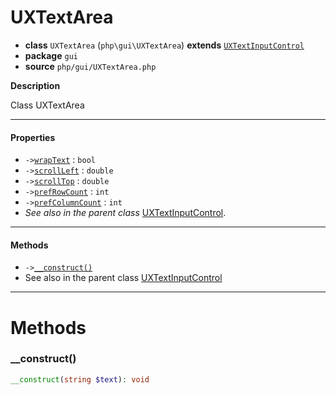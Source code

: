 # UXTextArea

- **class** `UXTextArea` (`php\gui\UXTextArea`) **extends** [`UXTextInputControl`](https://github.com/jphp-compiler/jphp/blob/master/exts/jphp-gui-ext/api-docs/classes/php/gui/UXTextInputControl.md)
- **package** `gui`
- **source** `php/gui/UXTextArea.php`

**Description**

Class UXTextArea

---

#### Properties

- `->`[`wrapText`](#prop-wraptext) : `bool`
- `->`[`scrollLeft`](#prop-scrollleft) : `double`
- `->`[`scrollTop`](#prop-scrolltop) : `double`
- `->`[`prefRowCount`](#prop-prefrowcount) : `int`
- `->`[`prefColumnCount`](#prop-prefcolumncount) : `int`
- *See also in the parent class* [UXTextInputControl](https://github.com/jphp-compiler/jphp/blob/master/exts/jphp-gui-ext/api-docs/classes/php/gui/UXTextInputControl.md).

---

#### Methods

- `->`[`__construct()`](#method-__construct)
- See also in the parent class [UXTextInputControl](https://github.com/jphp-compiler/jphp/blob/master/exts/jphp-gui-ext/api-docs/classes/php/gui/UXTextInputControl.md)

---
# Methods

<a name="method-__construct"></a>

### __construct()
```php
__construct(string $text): void
```